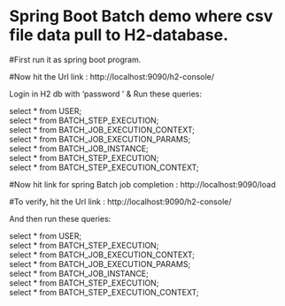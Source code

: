 # Spring Boot Batch demo where csv file data pull to H2-database.

#First run it as spring boot program.

#Now hit the Url link :  http://localhost:9090/h2-console/

Login in H2 db with ‘password ’ & Run these queries:

select * from USER;  <br>
select * from BATCH_STEP_EXECUTION;  <br>
select * from BATCH_JOB_EXECUTION_CONTEXT;  <br>
select * from BATCH_JOB_EXECUTION_PARAMS;  <br>
select * from BATCH_JOB_INSTANCE;  <br>
select * from BATCH_STEP_EXECUTION;  <br>
select * from BATCH_STEP_EXECUTION_CONTEXT;  <br>

#Now hit link  for spring Batch job completion : http://localhost:9090/load

#To verify, hit the Url link :  http://localhost:9090/h2-console/

And then run these queries: 

select * from USER;  <br>
select * from BATCH_STEP_EXECUTION;  <br>
select * from BATCH_JOB_EXECUTION_CONTEXT;  <br>
select * from BATCH_JOB_EXECUTION_PARAMS;  <br>
select * from BATCH_JOB_INSTANCE;  <br>
select * from BATCH_STEP_EXECUTION;  <br>
select * from BATCH_STEP_EXECUTION_CONTEXT;
